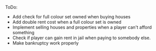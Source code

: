 ToDo:

- Add check for full colour set owned when buying houses
- Add double rent cost when a full colour set is owned
- Implement selling houses and properties when a player can't afford something
- Check if player can gain rent in jail when paying to somebody else.
- Make bankruptcy work properly